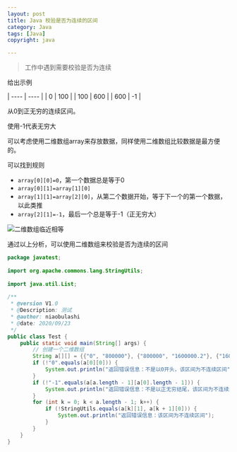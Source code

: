 ```yaml
---
layout: post
title: Java 校验是否为连续的区间
category: Java
tags: [Java]
copyright: java

---
```


> 工作中遇到需要校验是否为连续

给出示例

|  ----  | ----  |
| 0  | 100 |
| 100  | 600 |
| 600  | -1 |

从0到正无穷的连续区间。

使用-1代表无穷大

可以考虑使用二维数组array来存放数据，同样使用二维数组比较数据是最方便的。

可以找到规则

 - `array[0][0]=0`，第一个数据总是等于0
 - `array[0][1]=array[1][0]`
 - `array[1][1]=array[2][0]`，从第二个数据开始，等于下一个的第一个数据，以此类推
 - `array[2][1]=-1`，最后一个总是等于-1（正无穷大）

![二维数组临近相等][1]

通过以上分析，可以使用二维数组来校验是否为连续的区间

``` Java
package javatest;
 
import org.apache.commons.lang.StringUtils;
 
import java.util.List;
 
/**
 * @version V1.0
 * @Description: 测试
 * @author: niaobulashi
 * @date: 2020/09/23
 */
public class Test {
    public static void main(String[] args) {
        // 创建一个二维数组
        String a[][] = {{"0", "800000"}, {"800000", "1600000.2"}, {"1600000.2", "-1"}};
        if (!"0".equals(a[0][0])) {
            System.out.println("返回错误信息：不是以0开头，该区间为不连续区间");
        }
        if (!"-1".equals(a[a.length - 1][a[0].length - 1])) {
            System.out.println("返回错误信息：不是以正无穷结尾，该区间为不连续区间");
        }
        for (int k = 0; k < a.length - 1; k++) {
            if (!StringUtils.equals(a[k][1], a[k + 1][0])) {
                System.out.println("返回错误信息：该区间为不连续区间");
            }
        }
    }
}
```


  [1]: https://images.niaobulashi.com/typecho/uploads/2020/09/1047437796.png



